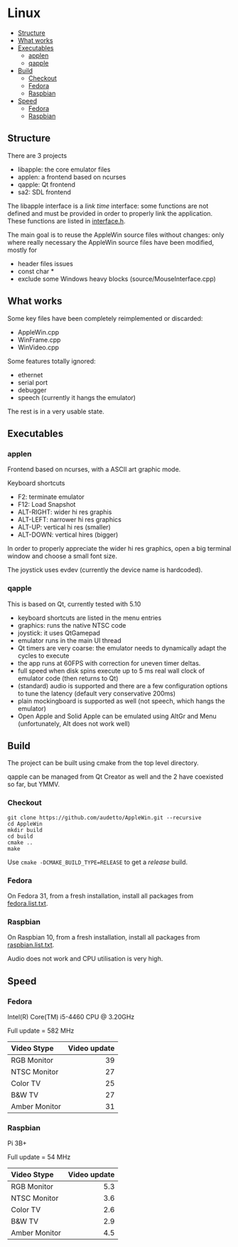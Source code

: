 # Linux

* [Structure](#structure)
* [What works](#what-works)
* [Executables](#executables)
  * [applen](#applen)
  * [qapple](#qapple)
* [Build](#build)
  * [Checkout](#checkout)
  * [Fedora](#fedora)
  * [Raspbian](#raspbian)
* [Speed](#build)
  * [Fedora](#fedora-1)
  * [Raspbian](#raspbian-1)

## Structure

There are 3 projects

* libapple: the core emulator files
* applen: a frontend based on ncurses
* qapple: Qt frontend
* sa2: SDL frontend

The libapple interface is a *link time* interface: some functions are not defined and must be provided in order to properly link
the application. These functions are listed in [interface.h](source/linux/interface.h).

The main goal is to reuse the AppleWin source files without changes: only where really necessary the AppleWin source files have
been modified, mostly for

* header files issues
* const char *
* exclude some Windows heavy blocks (source/MouseInterface.cpp)

##  What works

Some key files have been completely reimplemented or discarded:

* AppleWin.cpp
* WinFrame.cpp
* WinVideo.cpp

Some features totally ignored:

* ethernet
* serial port
* debugger
* speech (currently it hangs the emulator)

The rest is in a very usable state.

## Executables

### applen

Frontend based on ncurses, with a ASCII art graphic mode.

Keyboard shortcuts

* F2: terminate emulator
* F12: Load Snapshot
* ALT-RIGHT: wider hi res graphis
* ALT-LEFT: narrower hi res graphics
* ALT-UP: vertical hi res (smaller)
* ALT-DOWN: vertical hires (bigger)

In order to properly appreciate the wider hi res graphics, open a big terminal window and choose a small font size.

The joystick uses evdev (currently the device name is hardcoded).

### qapple

This is based on Qt, currently tested with 5.10

* keyboard shortcuts are listed in the menu entries
* graphics: runs the native NTSC code
* joystick: it uses QtGamepad
* emulator runs in the main UI thread
* Qt timers are very coarse: the emulator needs to dynamically adapt the cycles to execute
* the app runs at 60FPS with correction for uneven timer deltas.
* full speed when disk spins execute up to 5 ms real wall clock of emulator code (then returns to Qt)
* (standard) audio is supported and there are a few configuration options to tune the latency (default very conservative 200ms)
* plain mockingboard is supported as well (not speech, which hangs the emulator)
* Open Apple and Solid Apple can be emulated using AltGr and Menu (unfortunately, Alt does not work well)

## Build

The project can be built using cmake from the top level directory.

qapple can be managed from Qt Creator as well and the 2 have coexisted so far, but YMMV.

### Checkout

```
git clone https://github.com/audetto/AppleWin.git --recursive
cd AppleWin
mkdir build
cd build
cmake ..
make
```
Use `cmake -DCMAKE_BUILD_TYPE=RELEASE` to get a *release* build.

### Fedora

On Fedora 31, from a fresh installation, install all packages from [fedora.list.txt](source/linux/fedora.list.txt).

### Raspbian

On Raspbian 10, from a fresh installation, install all packages from [raspbian.list.txt](source/linux/raspbian.list.txt).

Audio does not work and CPU utilisation is very high.

## Speed

### Fedora

Intel(R) Core(TM) i5-4460  CPU @ 3.20GHz

Full update = 582 MHz

| Video Stype | Video update |
| :--- | ---: |
| RGB Monitor | 39 |
| NTSC Monitor | 27 |
| Color TV | 25 |
| B&W TV | 27 |
| Amber Monitor | 31 |

### Raspbian

Pi 3B+

Full update = 54 MHz

| Video Stype | Video update |
| :--- | ---: |
| RGB Monitor | 5.3 |
| NTSC Monitor | 3.6 |
| Color TV | 2.6 |
| B&W TV | 2.9 |
| Amber Monitor | 4.5 |
